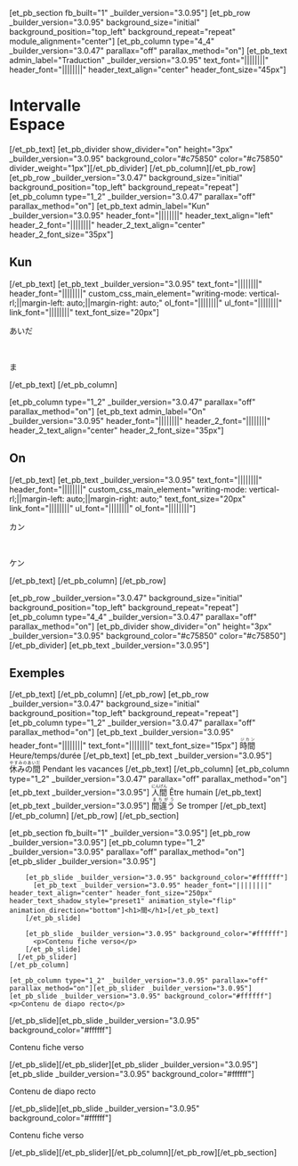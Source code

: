 [et_pb_section fb_built="1" _builder_version="3.0.95"]
[et_pb_row _builder_version="3.0.95" background_size="initial" background_position="top_left" background_repeat="repeat" module_alignment="center"]
  [et_pb_column type="4_4" _builder_version="3.0.47" parallax="off" parallax_method="on"]
    [et_pb_text admin_label="Traduction" _builder_version="3.0.95" text_font="||||||||" header_font="||||||||" header_text_align="center" header_font_size="45px"]
      <h1>Intervalle</br>Espace</h1>
    [/et_pb_text]
    [et_pb_divider show_divider="on" height="3px" _builder_version="3.0.95" background_color="#c75850" color="#c75850" divider_weight="1px"][/et_pb_divider]
  [/et_pb_column][/et_pb_row][et_pb_row _builder_version="3.0.47" background_size="initial" background_position="top_left" background_repeat="repeat"]
  [et_pb_column type="1_2" _builder_version="3.0.47" parallax="off" parallax_method="on"]
    [et_pb_text admin_label="Kun" _builder_version="3.0.95" header_font="||||||||" header_text_align="left" header_2_font="||||||||" header_2_text_align="center" header_2_font_size="35px"]<h2>Kun</h2>[/et_pb_text]
    [et_pb_text _builder_version="3.0.95" text_font="||||||||" header_font="||||||||" custom_css_main_element="writing-mode: vertical-rl;||margin-left: auto;||margin-right: auto;" ol_font="||||||||" ul_font="||||||||" link_font="||||||||" text_font_size="20px"]
    <p>あいだ</p></br><p>ま</p>
    [/et_pb_text]
  [/et_pb_column]
  
  [et_pb_column type="1_2" _builder_version="3.0.47" parallax="off" parallax_method="on"]
    [et_pb_text admin_label="On" _builder_version="3.0.95" header_font="||||||||" header_2_font="||||||||" header_2_text_align="center" header_2_font_size="35px"]<h2>On</h2>[/et_pb_text]
    [et_pb_text _builder_version="3.0.95" text_font="||||||||" header_font="||||||||" custom_css_main_element="writing-mode: vertical-rl;||margin-left: auto;||margin-right: auto;" text_font_size="20px" link_font="||||||||" ul_font="||||||||" ol_font="||||||||"]
      <p>カン</p></br><p>ケン</p>
    [/et_pb_text]
  [/et_pb_column]
[/et_pb_row]

[et_pb_row _builder_version="3.0.47" background_size="initial" background_position="top_left" background_repeat="repeat"]
  [et_pb_column type="4_4" _builder_version="3.0.47" parallax="off" parallax_method="on"]
    [et_pb_divider show_divider="on" height="3px" _builder_version="3.0.95" background_color="#c75850" color="#c75850"][/et_pb_divider]
    [et_pb_text _builder_version="3.0.95"]<h2>Exemples</h2>[/et_pb_text]
  [/et_pb_column]
[/et_pb_row]
[et_pb_row _builder_version="3.0.47" background_size="initial" background_position="top_left" background_repeat="repeat"]
  [et_pb_column type="1_2" _builder_version="3.0.47" parallax="off" parallax_method="on"]
    [et_pb_text _builder_version="3.0.95" header_font="||||||||" text_font="||||||||" text_font_size="15px"]
      <ruby>時間<rt>ジカン</rt></ruby> Heure/temps/durée
    [/et_pb_text]
    [et_pb_text _builder_version="3.0.95"]
      <ruby>休みの間<rt>やすみのあいだ</rt></ruby> Pendant les vacances
    [/et_pb_text]
  [/et_pb_column]
  [et_pb_column type="1_2" _builder_version="3.0.47" parallax="off" parallax_method="on"]
    [et_pb_text _builder_version="3.0.95"]
      <ruby>人間<rt>にんげん</rt></ruby> Être humain
    [/et_pb_text]
    [et_pb_text _builder_version="3.0.95"]
      <ruby>間違う<rt>まちがう</rt></ruby> Se tromper
    [/et_pb_text]
  [/et_pb_column]
[/et_pb_row]
[/et_pb_section]

[et_pb_section fb_built="1" _builder_version="3.0.95"]
  [et_pb_row _builder_version="3.0.95"]
    [et_pb_column type="1_2" _builder_version="3.0.95" parallax="off" parallax_method="on"]
      [et_pb_slider _builder_version="3.0.95"]
      
        [et_pb_slide _builder_version="3.0.95" background_color="#ffffff"]
          [et_pb_text _builder_version="3.0.95" header_font="||||||||" header_text_align="center" header_font_size="250px" header_text_shadow_style="preset1" animation_style="flip" animation_direction="bottom"]<h1>間</h1>[/et_pb_text]
        [/et_pb_slide]
        
        [et_pb_slide _builder_version="3.0.95" background_color="#ffffff"]
          <p>Contenu fiche verso</p>
        [/et_pb_slide]
      [/et_pb_slider]
    [/et_pb_column]
    
    [et_pb_column type="1_2" _builder_version="3.0.95" parallax="off" parallax_method="on"][et_pb_slider _builder_version="3.0.95"][et_pb_slide _builder_version="3.0.95" background_color="#ffffff"]<p>Contenu de diapo recto</p>
[/et_pb_slide][et_pb_slide _builder_version="3.0.95" background_color="#ffffff"]<p>Contenu fiche verso</p>
[/et_pb_slide][/et_pb_slider][et_pb_slider _builder_version="3.0.95"][et_pb_slide _builder_version="3.0.95" background_color="#ffffff"]<p>Contenu de diapo recto</p>
[/et_pb_slide][et_pb_slide _builder_version="3.0.95" background_color="#ffffff"]<p>Contenu fiche verso</p>
[/et_pb_slide][/et_pb_slider][/et_pb_column][/et_pb_row][/et_pb_section]
